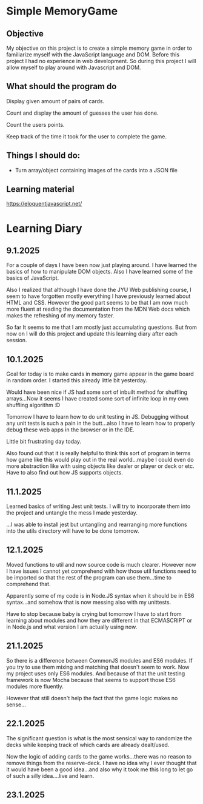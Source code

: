 # Simple MemoryGame
## Objective
My objective on this project is to create a simple memory game in order
to familiarize myself with the JavaScript language and DOM. Before this
project I had no experience in web development. So during this project I
will allow myself to play around with Javascript and DOM.

## What should the program do
Display given amount of pairs of cards.

Count and display  the amount of guesses the user has done.

Count the users points.

Keep track of the time it took for the user to complete the game.

## Things I should do:
- Turn array/object containing images of the cards into a JSON file

## Learning material
https://eloquentjavascript.net/


# Learning Diary

## 9.1.2025
For a couple of days I have been now just playing around. I have learned the
basics of how to manipulate DOM objects. Also I have learned some of the 
basics of JavaScript.

Also I realized that although I have done the JYU Web publishing course, I seem to have forgotten mostly 
everything I have previously learned about HTML and CSS. However the good part seems to be that I am now much
more fluent at reading the documentation from the MDN Web docs which makes the refreshing of my
memory faster.

So far It seems to me that I am mostly just accumulating questions. But 
from now on I will do this project and update this learning diary after each session.

## 10.1.2025
Goal for today is to make cards in memory game appear in the game board in random order. 
I started this already little bit yesterday.

Would have been nice if JS had some sort of inbuilt method for shuffling arrays...Now it seems I have 
created some sort of infinite loop in my own shuffling algorithm :D

Tomorrow I have to learn how to do unit testing in JS. Debugging without any unit tests is such a pain in the butt...also
I have to learn how to properly debug these web apps in the browser or in the IDE.

Little bit frustrating day today.

Also found out that it is really helpful to think this sort of program in terms how game like this would play out in the
real world...maybe I could even do more abstraction like with using objects like dealer or player or deck or etc. Have to also
find out how JS supports objects.

## 11.1.2025
Learned basics of writing Jest unit tests. I will try to incorporate them into
the project and untangle the mess I made yesterday.

...I was able to install jest but untangling and rearranging more functions into the utils
directory will have to be done tomorrow.

## 12.1.2025
Moved functions to util and now source code is much clearer. However now I have
issues I cannot yet comprehend with how those util functions need to be imported so 
that the rest of the program can use them...time to comprehend that.

Apparently some of my code is in Node.JS syntax when it should be in
ES6 syntax...and somehow that is now messing also with my unittests.

Have to stop because baby is crying but tomorrow I have to start from learning about modules and how 
they are different in that ECMASCRIPT or in Node.js and what version I am actually using now.

## 21.1.2025
So there is a difference between CommonJS modules and ES6 modules. If you try to use them mixing and matching
that doesn't seem to work. Now my project uses only ES6 modules. And because of that the unit testing framework is now 
Mocha because that seems to support those ES6 modules more fluently.

However that still doesn't help the fact that the game logic makes no sense...

## 22.1.2025
The significant question is what is the most sensical way to randomize the decks while keeping track of which cards
are already dealt/used.

Now the logic of adding cards to the game works...there was no reason to remove things from the reserve-deck. I have
no idea why I ever thought that it would have been a good idea...and also why it took me this long to let go of 
such a silly idea....live and learn.

## 23.1.2025